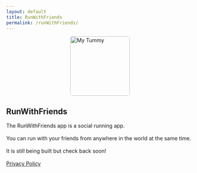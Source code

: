 ```yaml
---
layout: default
title: RunWithFriends
permalink: /runWithFriends/
---
```


<img src="../images/runWithFriends.png" alt="My Tummy" width="160"
    style="display: block; border-radius: 5px; margin-left: auto; margin-right: auto;" class="heroimage">
<article class="post">
  <h1>RunWithFriends</h1>
  The RunWithFriends app is a social running app. 
  <br><br>
  You can run with your friends from anywhere in the world at the same time.
  <br><br>
  It is still being built but check back soon!
  <br><br>
  </article>
<a href="/privacyPolicy/">Privacy Policy</a>


<!-- <div class="cat-nav">
  <ul>
    <li>
      <a class="is-active" href="/articles">Show All</a>
    </li>
    <li>
    <a href="/entrepreneurship" class="btn-nav">Entrepreneurship</a>
          </li>
    <li>
      <a href="/inner-game" class="btn-nav">Inner Game</a>
    </li>
    <li>
      <a href="/personal-brand-building" class="btn-nav">Personal Brand Building</a>
    </li>
        

  </ul>
</div>

  

  {% for post in site.posts %}
    <article class="post">

      <h1><a href="{{ site.baseurl }}{{ post.url }}">{{ post.title }}</a></h1>

      <div class="entry">
        {{ post.excerpt }}
      </div>

      <a href="{{ site.baseurl }}{{ post.url }}" class="read-more">Read More</a>
    </article>
  {% endfor %}


</div> -->